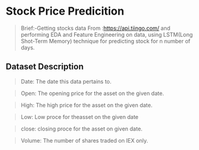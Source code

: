 # Stock Price Predicition

>Brief:-Getting stocks data From :https://api.tiingo.com/ and performing EDA and Feature Engineering on data, using LSTM(Long Shot-Term Memory) technique for predicting stock for n number of days.

## Dataset Description

>Date:    The date this data pertains to.

>Open:    The opening price for the asset on the given date.

>High:    The high price for the asset on the given date.

>Low:     Low proce for theasset on the given date

>close:   closing proce for the asset on given date.

>Volume:  The number of shares traded on IEX only.
